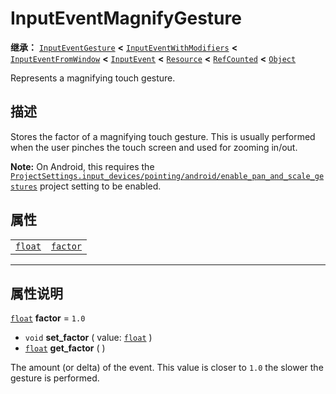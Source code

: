 <!-- ⚠ 请勿编辑本文件 ⚠ -->
<!-- 本文档使用脚本从 WeDot 引擎源码仓库生成。 -->
<!-- 生成脚本：https://github.com/WeDot-Engine/WeDot/tree/4.3/doc/tools/make_md.py； -->
<!-- 原文件：https://github.com/WeDot-Engine/WeDot/tree/4.3/doc/classes/InputEventMagnifyGesture.xml。 -->

<div id="_class_inputeventmagnifygesture"></div>

# InputEventMagnifyGesture

**继承：** [`InputEventGesture`](class_inputeventgesture.md) **<** [`InputEventWithModifiers`](class_inputeventwithmodifiers.md) **<** [`InputEventFromWindow`](class_inputeventfromwindow.md) **<** [`InputEvent`](class_inputevent.md) **<** [`Resource`](class_resource.md) **<** [`RefCounted`](class_refcounted.md) **<** [`Object`](class_object.md)

Represents a magnifying touch gesture.

## 描述

Stores the factor of a magnifying touch gesture. This is usually performed when the user pinches the touch screen and used for zooming in/out.

 **Note:** On Android, this requires the [`ProjectSettings.input_devices/pointing/android/enable_pan_and_scale_gestures`](#class_projectsettings_property_input_devices/pointing/android/enable_pan_and_scale_gestures) project setting to be enabled.

## 属性

|||
|:-:|:--|
| [`float`](class_float.md) | [`factor`](#class_inputeventmagnifygesture_property_factor) | ``1.0`` |

<!-- rst-class:: classref-section-separator -->

---

## 属性说明

<div id="_class_inputeventmagnifygesture_property_factor"></div>

[`float`](class_float.md) **factor** = ``1.0`` <div id="class_inputeventmagnifygesture_property_factor"></div>

- `void` **set_factor** ( value: [`float`](class_float.md) )
- [`float`](class_float.md) **get_factor** ( )

The amount (or delta) of the event. This value is closer to `1.0` the slower the gesture is performed.

[^virtual]: 本方法通常需要用户覆盖才能生效。
[^const]: 本方法无副作用，不会修改该实例的任何成员变量。
[^vararg]: 本方法除了能接受在此处描述的参数外，还能够继续接受任意数量的参数。
[^constructor]: 本方法用于构造某个类型。
[^static]: 调用本方法无需实例，可直接使用类名进行调用。
[^operator]: 本方法描述的是使用本类型作为左操作数的有效运算符。
[^bitfield]: 这个值是由下列位标志构成位掩码的整数。
[^void]: 无返回值。
